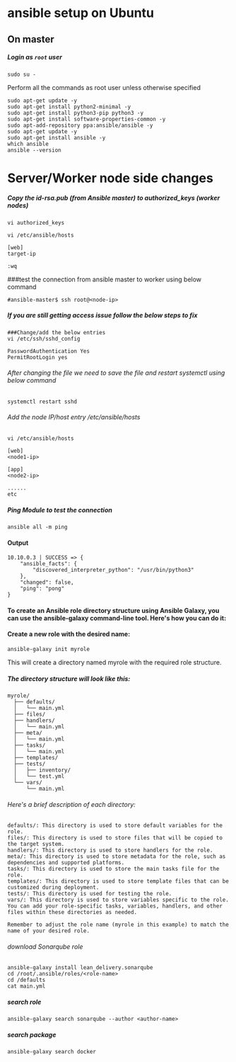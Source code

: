 # ansible setup on Ubuntu

## On  master
##### Login as `root` user
```
sudo su -
```
Perform all the commands as root user unless otherwise specified

```
sudo apt-get update -y
sudo apt-get install python2-minimal -y
sudo apt-get install python3-pip python3 -y
sudo apt-get install software-properties-common -y
sudo apt-add-repository ppa:ansible/ansible -y
sudo apt-get update -y
sudo apt-get install ansible -y
which ansible
ansible --version

```


# Server/Worker node side changes
##### Copy the id-rsa.pub (from Ansible master) to authorized_keys (worker nodes)
```
vi authorized_keys

```
```
vi /etc/ansible/hosts

[web]
target-ip

:wq
```

###test the connection from ansible master to worker using below command
```
#ansible-master$ ssh root@<node-ip>

```
##### If you are still getting access issue follow the below steps to fix
```
###Change/add the below entries 
vi /etc/ssh/sshd_config 
 
PasswordAuthentication Yes
PermitRootLogin yes
```

###### After changing the file we need to save the file and restart systemctl using below command
```
systemctl restart sshd
```

###### Add the node IP/host entry /etc/ansible/hosts
```
vi /etc/ansible/hosts

[web]
<node1-ip>

[app]
<node2-ip>

......
etc
```

##### Ping Module to test the connection 
```
ansible all -m ping
```
#### Output 

```
10.10.0.3 | SUCCESS => {
    "ansible_facts": {
        "discovered_interpreter_python": "/usr/bin/python3"
    }, 
    "changed": false, 
    "ping": "pong"
}
```







#### To create an Ansible role directory structure using Ansible Galaxy, you can use the ansible-galaxy command-line tool. Here's how you can do it:

#### Create a new role with the desired name:
```
ansible-galaxy init myrole
```

This will create a directory named myrole with the required role structure.

##### The directory structure will look like this:
```
myrole/
  ├── defaults/
  │   └── main.yml
  ├── files/
  ├── handlers/
  │   └── main.yml
  ├── meta/
  │   └── main.yml
  ├── tasks/
  │   └── main.yml
  ├── templates/
  ├── tests/
  │   ├── inventory/
  │   └── test.yml
  └── vars/
      └── main.yml
```      
###### Here's a brief description of each directory:
```
defaults/: This directory is used to store default variables for the role.
files/: This directory is used to store files that will be copied to the target system.
handlers/: This directory is used to store handlers for the role.
meta/: This directory is used to store metadata for the role, such as dependencies and supported platforms.
tasks/: This directory is used to store the main tasks file for the role.
templates/: This directory is used to store template files that can be customized during deployment.
tests/: This directory is used for testing the role.
vars/: This directory is used to store variables specific to the role.
You can add your role-specific tasks, variables, handlers, and other files within these directories as needed.

Remember to adjust the role name (myrole in this example) to match the name of your desired role.

```

###### download Sonarqube role

```
ansible-galaxy install lean_delivery.sonarqube
cd /root/.ansible/roles/<role-name>
cd /defaults
cat main.yml
````
##### search  role
```
ansible-galaxy search sonarqube --author <author-name>
```
##### search package 
```
ansible-galaxy search docker
```

